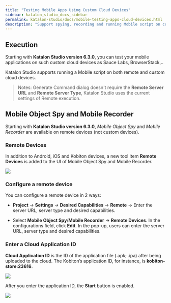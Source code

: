 ```yaml
---
title: "Testing Mobile Apps Using Custom Cloud Devices"
sidebar: katalon_studio_docs_sidebar
permalink: katalon-studio/docs/mobile-testing-apps-cloud-devices.html
description: "Support spying, recording and running Mobile script on custom Cloud devices"
---
```


## Execution

Starting with **Katalon Studio version 6.3.0**, you can test your mobile applications on such custom cloud devices as Sauce Labs, BrowserStack,..

Katalon Studio supports running a Mobile script on both remote and custom cloud devices.

> Notes: Generate Command dialog doesn't require the **Remote Server URL** and **Remote Server Type**, Katalon Studio uses the current settings of Remote execution.

## Mobile Object Spy and  Mobile Recorder

Starting with **Katalon Studio version 6.3.0**, *Mobile Object Spy* and *Mobile Recorder* are available on remote devices (not custom devices).

### Remote Devices

In addition to Android, iOS and Kobiton devices, a new tool item **Remote Devices** is added to the UI of Mobile Object Spy and  Mobile Recorder.

![](https://github.com/katalon-studio/docs-images/raw/master/katalon-studio/docs/mobile-testing-cloud-devices/1-remote%20button.png)

### Configure a remote device

You can configure a remote device in 2 ways:

* **Project** -> **Settings** -> **Desired Capabilities** -> **Remote** -> Enter the server URL, server type and desired capabilities.

* Select **Mobile Object Spy**/**Mobile Recorder** -> **Remote Devices**. In the configurations field, click **Edit**. In the pop-up, users can enter the server URL, server type and desired capabilities.

### Enter a Cloud Application ID

**Cloud Application ID** is the ID of the application file (.apk; .ipa) after being uploaded  to the cloud. The Kobiton’s application ID, for instance, is **kobiton-store:23616**.

![](https://github.com/katalon-studio/docs-images/raw/master/katalon-studio/docs/mobile-testing-cloud-devices/2-AppID.png)

After you enter the application ID, the **Start** button is enabled.

![](https://github.com/katalon-studio/docs-images/raw/master/katalon-studio/docs/mobile-testing-cloud-devices/3-filled-AppId.png)
